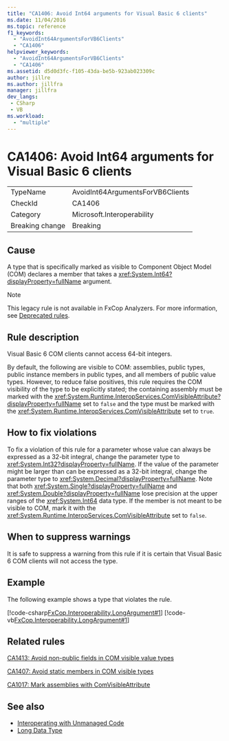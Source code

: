 ```yaml
---
title: "CA1406: Avoid Int64 arguments for Visual Basic 6 clients"
ms.date: 11/04/2016
ms.topic: reference
f1_keywords:
  - "AvoidInt64ArgumentsForVB6Clients"
  - "CA1406"
helpviewer_keywords:
  - "AvoidInt64ArgumentsForVB6Clients"
  - "CA1406"
ms.assetid: d5d0d3fc-f105-43da-be5b-923ab023309c
author: jillre
ms.author: jillfra
manager: jillfra
dev_langs:
 - CSharp
 - VB
ms.workload:
  - "multiple"
---
```

# CA1406: Avoid Int64 arguments for Visual Basic 6 clients

|||
|-|-|
|TypeName|AvoidInt64ArgumentsForVB6Clients|
|CheckId|CA1406|
|Category|Microsoft.Interoperability|
|Breaking change|Breaking|

## Cause
A type that is specifically marked as visible to Component Object Model (COM) declares a member that takes a <xref:System.Int64?displayProperty=fullName> argument.

> [!NOTE]
> This legacy rule is not available in FxCop Analyzers. For more information, see [Deprecated rules](fxcop-rule-port-status.md#deprecated-rules).

## Rule description
Visual Basic 6 COM clients cannot access 64-bit integers.

By default, the following are visible to COM: assemblies, public types, public instance members in public types, and all members of public value types. However, to reduce false positives, this rule requires the COM visibility of the type to be explicitly stated; the containing assembly must be marked with the <xref:System.Runtime.InteropServices.ComVisibleAttribute?displayProperty=fullName> set to `false` and the type must be marked with the <xref:System.Runtime.InteropServices.ComVisibleAttribute> set to `true`.

## How to fix violations
To fix a violation of this rule for a parameter whose value can always be expressed as a 32-bit integral, change the parameter type to <xref:System.Int32?displayProperty=fullName>. If the value of the parameter might be larger than can be expressed as a 32-bit integral, change the parameter type to <xref:System.Decimal?displayProperty=fullName>. Note that both <xref:System.Single?displayProperty=fullName> and <xref:System.Double?displayProperty=fullName> lose precision at the upper ranges of the <xref:System.Int64> data type. If the member is not meant to be visible to COM, mark it with the <xref:System.Runtime.InteropServices.ComVisibleAttribute> set to `false`.

## When to suppress warnings
It is safe to suppress a warning from this rule if it is certain that Visual Basic 6 COM clients will not access the type.

## Example
The following example shows a type that violates the rule.

[!code-csharp[FxCop.Interoperability.LongArgument#1](../code-quality/codesnippet/CSharp/ca1406-avoid-int64-arguments-for-visual-basic-6-clients_1.cs)]
[!code-vb[FxCop.Interoperability.LongArgument#1](../code-quality/codesnippet/VisualBasic/ca1406-avoid-int64-arguments-for-visual-basic-6-clients_1.vb)]

## Related rules
[CA1413: Avoid non-public fields in COM visible value types](../code-quality/ca1413.md)

[CA1407: Avoid static members in COM visible types](../code-quality/ca1407.md)

[CA1017: Mark assemblies with ComVisibleAttribute](../code-quality/ca1017.md)

## See also

- [Interoperating with Unmanaged Code](/dotnet/framework/interop/index)
- [Long Data Type](/dotnet/visual-basic/language-reference/data-types/long-data-type)

